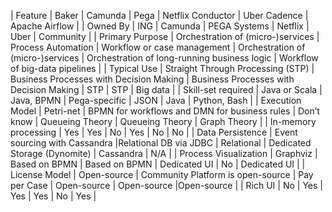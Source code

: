 | Feature | Baker | Camunda | Pega | Netflix Conductor | Uber Cadence | Apache Airflow | 
| Owned By | ING | Camunda | PEGA Systems | Netflix | Uber | Community |
| Primary Purpose | Orchestration of (micro-)services | Process Automation | Workflow or case management | Orchestration of (micro-)services | Orchestration of long-running business logic | Workflow of big-data pipelines |
| Typical Use | Straight Through Processing (STP) | Business Processes with Decision Making | Business Processes with Decision Making | STP | STP | Big data |
| Skill-set required | Java or Scala | Java, BPMN | Pega-specific | JSON | Java | Python, Bash |
| Execution Model | Petri-net | BPMN for workflows and DMN for business rules | Don’t know | Queueing Theory | Queueing Theory | Graph Theory |
| In-memory processing | Yes | Yes | No | Yes | No | No |
| Data Persistence | Event sourcing with Cassandra |Relational DB via JDBC | Relational | Dedicated Storage (Dynomite) | Cassandra | N/A |
| Process Visualization | Graphviz | Based on BPMN | Based on BPMN | Dedicated UI | No | Dedicated UI |
| License Model | Open-source | Community Platform is open-source | Pay per Case | Open-source | Open-source |Open-source |
| Rich UI | No | Yes | Yes | Yes | No | Yes |

